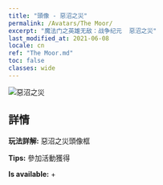 ```yaml
---
title: "頭像 - 惡沼之災"
permalink: /Avatars/The Moor/
excerpt: "魔法门之英雄无敌：战争纪元  惡沼之災"
last_modified_at: 2021-06-08
locale: cn
ref: "The Moor.md"
toc: false
classes: wide
---
```

 ![惡沼之災](/images/a/avatarFrame_70.png)

## 詳情

 **玩法詳解:** 惡沼之災頭像框 

 **Tips:** 參加活動獲得 

 **Is available:**  + 

